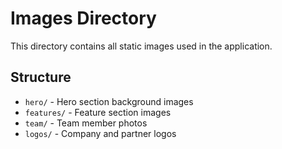 # Images Directory

This directory contains all static images used in the application.

## Structure

- `hero/` - Hero section background images
- `features/` - Feature section images
- `team/` - Team member photos
- `logos/` - Company and partner logos